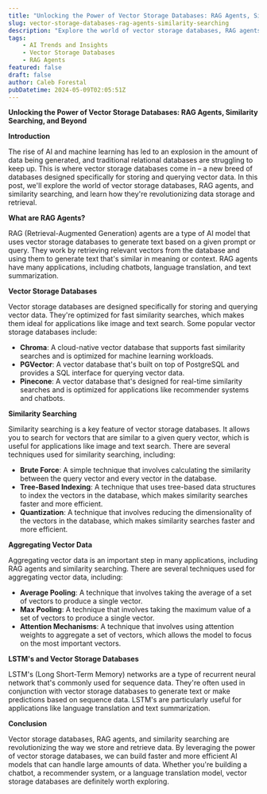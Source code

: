 ```yaml
---
title: "Unlocking the Power of Vector Storage Databases: RAG Agents, Similarity Searching, and Beyond"
slug: vector-storage-databases-rag-agents-similarity-searching
description: "Explore the world of vector storage databases, RAG agents, and similarity searching, and learn how they're revolutionizing data storage and retrieval."
tags: 
    - AI Trends and Insights 
    - Vector Storage Databases 
    - RAG Agents
featured: false
draft: false
author: Caleb Forestal
pubDatetime: 2024-05-09T02:05:51Z
---
```


**Unlocking the Power of Vector Storage Databases: RAG Agents, Similarity Searching, and Beyond**

**Introduction**

The rise of AI and machine learning has led to an explosion in the amount of data being generated, and traditional relational databases are struggling to keep up. This is where vector storage databases come in – a new breed of databases designed specifically for storing and querying vector data. In this post, we'll explore the world of vector storage databases, RAG agents, and similarity searching, and learn how they're revolutionizing data storage and retrieval.

**What are RAG Agents?**

RAG (Retrieval-Augmented Generation) agents are a type of AI model that uses vector storage databases to generate text based on a given prompt or query. They work by retrieving relevant vectors from the database and using them to generate text that's similar in meaning or context. RAG agents have many applications, including chatbots, language translation, and text summarization.

**Vector Storage Databases**

Vector storage databases are designed specifically for storing and querying vector data. They're optimized for fast similarity searches, which makes them ideal for applications like image and text search. Some popular vector storage databases include:

* **Chroma**: A cloud-native vector database that supports fast similarity searches and is optimized for machine learning workloads.
* **PGVector**: A vector database that's built on top of PostgreSQL and provides a SQL interface for querying vector data.
* **Pinecone**: A vector database that's designed for real-time similarity searches and is optimized for applications like recommender systems and chatbots.

**Similarity Searching**

Similarity searching is a key feature of vector storage databases. It allows you to search for vectors that are similar to a given query vector, which is useful for applications like image and text search. There are several techniques used for similarity searching, including:

* **Brute Force**: A simple technique that involves calculating the similarity between the query vector and every vector in the database.
* **Tree-Based Indexing**: A technique that uses tree-based data structures to index the vectors in the database, which makes similarity searches faster and more efficient.
* **Quantization**: A technique that involves reducing the dimensionality of the vectors in the database, which makes similarity searches faster and more efficient.

**Aggregating Vector Data**

Aggregating vector data is an important step in many applications, including RAG agents and similarity searching. There are several techniques used for aggregating vector data, including:

* **Average Pooling**: A technique that involves taking the average of a set of vectors to produce a single vector.
* **Max Pooling**: A technique that involves taking the maximum value of a set of vectors to produce a single vector.
* **Attention Mechanisms**: A technique that involves using attention weights to aggregate a set of vectors, which allows the model to focus on the most important vectors.

**LSTM's and Vector Storage Databases**

LSTM's (Long Short-Term Memory) networks are a type of recurrent neural network that's commonly used for sequence data. They're often used in conjunction with vector storage databases to generate text or make predictions based on sequence data. LSTM's are particularly useful for applications like language translation and text summarization.

**Conclusion**

Vector storage databases, RAG agents, and similarity searching are revolutionizing the way we store and retrieve data. By leveraging the power of vector storage databases, we can build faster and more efficient AI models that can handle large amounts of data. Whether you're building a chatbot, a recommender system, or a language translation model, vector storage databases are definitely worth exploring.